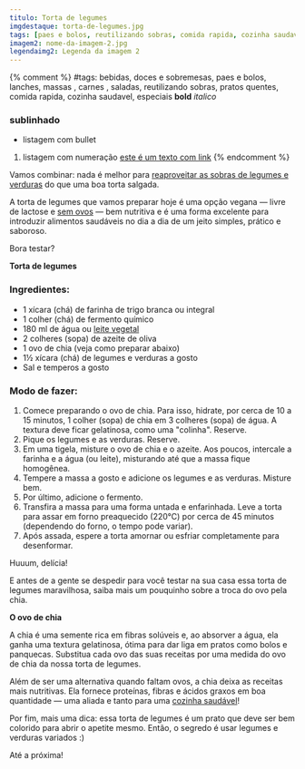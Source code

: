 ```yaml
---
titulo: Torta de legumes
imgdestaque: torta-de-legumes.jpg
tags: [paes e bolos, reutilizando sobras, comida rapida, cozinha saudavel]
imagem2: nome-da-imagem-2.jpg
legendaimg2: Legenda da imagem 2
---
```

{% comment %}
#tags: bebidas, doces e sobremesas, paes e bolos, lanches, massas , carnes , saladas, reutilizando sobras, pratos quentes, comida rapida, cozinha saudavel, especiais
**bold**
*italico*
### sublinhado
* listagem com bullet
1. listagem com numeração
[este é um texto com link](https://www.enderecodolink.com)
{% endcomment %}

Vamos combinar: nada é melhor para [reaproveitar as sobras de legumes e verduras](http://paneladepau.github.io/paneladepau-jekyll-blog/tags/reutilizando-sobras/) do que uma boa torta salgada. 

A torta de legumes que vamos preparar hoje é uma opção vegana — livre de lactose e [sem ovos](http://paneladepau.github.io/paneladepau-jekyll-blog/cuca-sem-ovos/) — bem nutritiva e é uma forma excelente para introduzir alimentos saudáveis no dia a dia de um jeito simples, prático e saboroso.

Bora testar?

**Torta de legumes** 

### Ingredientes:

* 1 xícara (chá) de farinha de trigo branca ou integral
* 1 colher (chá) de fermento químico
* 180 ml de água ou [leite vegetal](http://paneladepau.github.io/paneladepau-jekyll-blog/leite-de-aveia/)
* 2 colheres (sopa) de azeite de oliva 
* 1 ovo de chia (veja como preparar abaixo)
* 1½ xícara (chá) de legumes e verduras a gosto
* Sal e temperos a gosto

### Modo de fazer:

1. Comece preparando o ovo de chia. Para isso, hidrate, por cerca de 10 a 15 minutos, 1 colher (sopa) de chia em 3 colheres (sopa) de água. A textura deve ficar gelatinosa, como uma "colinha". Reserve.
2. Pique os legumes e as verduras. Reserve. 
3. Em uma tigela, misture o ovo de chia e o azeite. Aos poucos, intercale a farinha e a água (ou leite), misturando até que a massa fique homogênea. 
4. Tempere a massa a gosto e adicione os legumes e as verduras. Misture bem.
5. Por último, adicione o fermento. 
6. Transfira a massa para uma forma untada e enfarinhada. Leve a torta para assar em forno preaquecido (220°C) por cerca de 45 minutos (dependendo do forno, o tempo pode variar). 
7. Após assada, espere a torta amornar ou esfriar completamente para desenformar. 

Huuum, delícia!

E antes de a gente se despedir para você testar na sua casa essa torta de legumes maravilhosa, saiba mais um pouquinho sobre a troca do ovo pela chia. 

**O ovo de chia** 

A chia é uma semente rica em fibras solúveis e, ao absorver a água, ela ganha uma textura gelatinosa, ótima para dar liga em pratos como bolos e panquecas. Substitua cada ovo das suas receitas por uma medida do ovo de chia da nossa torta de legumes. 

Além de ser uma alternativa quando faltam ovos, a chia deixa as receitas mais nutritivas. Ela fornece proteínas, fibras e ácidos graxos em boa quantidade — uma aliada e tanto para uma [cozinha saudável](http://paneladepau.github.io/paneladepau-jekyll-blog/tags/cozinha-saudavel/)!

Por fim, mais uma dica: essa torta de legumes é um prato que deve ser bem colorido para abrir o apetite mesmo. Então, o segredo é usar legumes e verduras variados :)

Até a próxima!
